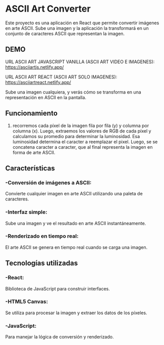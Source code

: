 # ASCII Art Converter
Este proyecto es una aplicación en React que permite convertir imágenes en arte ASCII. Sube una imagen y la aplicación la transformará en un conjunto de caracteres ASCII que representan la imagen.
## DEMO
URL ASCII ART JAVASCRIPT VANILLA (ASCII ART VIDEO E IMAGENES): https://asciiartjs.netlify.app/ 

URL ASCII ART REACT (ASCII ART SOLO IMAGENES): https://asciiartreact.netlify.app/

Sube una imagen cualquiera, y verás cómo se transforma en una representación en ASCII en la pantalla.
## Funcionamiento
1. recorremos cada píxel de la imagen fila por fila (y) y columna por columna (x). Luego, extraemos los valores de RGB de cada píxel y calculamos su promedio para determinar la luminosidad. Esa luminosidad determina el caracter a reemplazar el pixel. Luego, se se concatena caracter a caracter, que al final representa la imagen en forma de arte ASCII.
## Características
### -Conversión de imágenes a ASCII: 
Convierte cualquier imagen en arte ASCII utilizando una paleta de caracteres.
### -Interfaz simple: 
Sube una imagen y ve el resultado en arte ASCII instantáneamente.
### -Renderizado en tiempo real: 
El arte ASCII se genera en tiempo real cuando se carga una imagen.
## Tecnologías utilizadas
### -React: 
Biblioteca de JavaScript para construir interfaces.
### -HTML5 Canvas: 
Se utiliza para procesar la imagen y extraer los datos de los píxeles.
### -JavaScript: 
Para manejar la lógica de conversión y renderizado.
